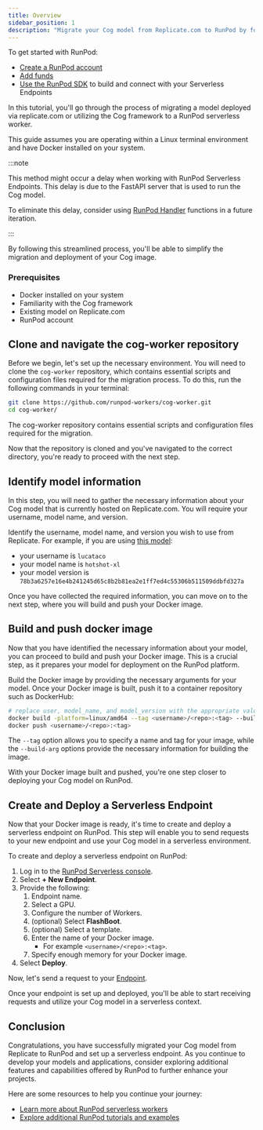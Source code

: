 ```yaml
---
title: Overview
sidebar_position: 1
description: "Migrate your Cog model from Replicate.com to RunPod by following this step-by-step guide, covering setup, model identification, Docker image building, and serverless endpoint creation."
---
```


To get started with RunPod:

- [Create a RunPod account](/get-started/manage-accounts)
- [Add funds](/get-started/billing-information)
- [Use the RunPod SDK](/serverless/overview) to build and connect with your Serverless Endpoints

In this tutorial, you'll go through the process of migrating a model deployed via replicate.com or utilizing the Cog framework to a RunPod serverless worker.

This guide assumes you are operating within a Linux terminal environment and have Docker installed on your system.

:::note

This method might occur a delay when working with RunPod Serverless Endpoints.
This delay is due to the FastAPI server that is used to run the Cog model.

To eliminate this delay, consider using [RunPod Handler](/serverless/workers/overview) functions in a future iteration.

:::

By following this streamlined process, you'll be able to simplify the migration and deployment of your Cog image.

### Prerequisites

- Docker installed on your system
- Familiarity with the Cog framework
- Existing model on Replicate.com
- RunPod account

## Clone and navigate the cog-worker repository

Before we begin, let's set up the necessary environment.
You will need to clone the `cog-worker` repository, which contains essential scripts and configuration files required for the migration process.
To do this, run the following commands in your terminal:

```bash
git clone https://github.com/runpod-workers/cog-worker.git
cd cog-worker/
```

The cog-worker repository contains essential scripts and configuration files required for the migration.

Now that the repository is cloned and you've navigated to the correct directory, you're ready to proceed with the next step.

## Identify model information

In this step, you will need to gather the necessary information about your Cog model that is currently hosted on Replicate.com.
You will require your username, model name, and version.

Identify the username, model name, and version you wish to use from Replicate.
For example, if you are using [this model](https://replicate.com/lucataco/hotshot-xl/versions):

- your username is `lucataco`
- your model name is `hotshot-xl`
- your model version is `78b3a6257e16e4b241245d65c8b2b81ea2e1ff7ed4c55306b511509ddbfd327a`

Once you have collected the required information, you can move on to the next step, where you will build and push your Docker image.

## Build and push docker image

Now that you have identified the necessary information about your model, you can proceed to build and push your Docker image. This is a crucial step, as it prepares your model for deployment on the RunPod platform.

Build the Docker image by providing the necessary arguments for your model.
Once your Docker image is built, push it to a container repository such as DockerHub:

```bash
# replace user, model_name, and model_version with the appropriate values
docker build -platform=linux/amd64 --tag <username>/<repo>:<tag> --build-arg COG_REPO=user --build-arg COG_MODEL=model_name --build-arg COG_VERSION=model_version .
docker push <username>/<repo>:<tag>
```

The `--tag` option allows you to specify a name and tag for your image, while the `--build-arg` options provide the necessary information for building the image.

With your Docker image built and pushed, you're one step closer to deploying your Cog model on RunPod.

## Create and Deploy a Serverless Endpoint

Now that your Docker image is ready, it's time to create and deploy a serverless endpoint on RunPod.
This step will enable you to send requests to your new endpoint and use your Cog model in a serverless environment.

To create and deploy a serverless endpoint on RunPod:

1. Log in to the [RunPod Serverless console](https://www.runpod.io/console/serverless).
2. Select **+ New Endpoint**.
3. Provide the following:
   1. Endpoint name.
   2. Select a GPU.
   3. Configure the number of Workers.
   4. (optional) Select **FlashBoot**.
   5. (optional) Select a template.
   6. Enter the name of your Docker image.
      - For example `<username>/<repo>:<tag>`.
   7. Specify enough memory for your Docker image.
4. Select **Deploy**.

Now, let's send a request to your [Endpoint](/serverless/endpoints/get-started).

Once your endpoint is set up and deployed, you'll be able to start receiving requests and utilize your Cog model in a serverless context.

## Conclusion

Congratulations, you have successfully migrated your Cog model from Replicate to RunPod and set up a serverless endpoint.
As you continue to develop your models and applications, consider exploring additional features and capabilities offered by RunPod to further enhance your projects.

Here are some resources to help you continue your journey:

- [Learn more about RunPod serverless workers](/serverless/overview)
- [Explore additional RunPod tutorials and examples](/tutorials/introduction/overview)
